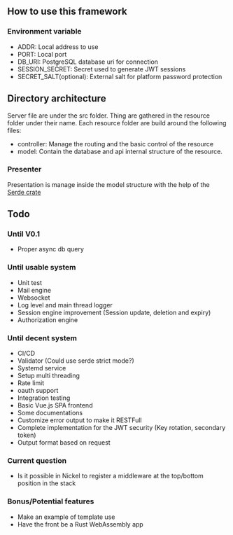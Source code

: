 ## How to use this framework

### Environment variable

- ADDR: Local address to use
- PORT: Local port
- DB_URI: PostgreSQL database uri for connection
- SESSION_SECRET: Secret used to generate JWT sessions
- SECRET_SALT(optional): External salt for platform password protection

## Directory architecture

Server file are under the src folder.
Thing are gathered in the resource folder under their name.
Each resource folder are build around the following files:

- controller: Manage the routing and the basic control of the resource
- model: Contain the database and api internal structure of the resource.

### Presenter

Presentation is manage inside the model structure with the help of the [Serde crate](https://serde.rs/)

## Todo

### Until V0.1

- Proper async db query

### Until usable system

- Unit test
- Mail engine
- Websocket
- Log level and main thread logger
- Session engine improvement (Session update, deletion and expiry)
- Authorization engine

### Until decent system

- CI/CD
- Validator (Could use serde strict mode?)
- Systemd service
- Setup multi threading
- Rate limit
- oauth support
- Integration testing
- Basic Vue.js SPA frontend
- Some documentations
- Customize error output to make it RESTFull
- Complete implementation for the JWT security (Key rotation, secondary token)
- Output format based on request

### Current question

- Is it possible in Nickel to register a middleware at the top/bottom position in the stack

### Bonus/Potential features

- Make an example of template use
- Have the front be a Rust WebAssembly app
